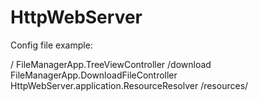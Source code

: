 # HttpWebServer
Config file example:

<?xml version="1.0" encoding="utf-8" ?>
<Config>
  <Controllers>
    <Controller>
      <Url-pattern>/</Url-pattern>
      <Controller-class>FileManagerApp.TreeViewController</Controller-class>
    </Controller>
    <Controller>
      <Url-pattern>/download</Url-pattern>
      <Controller-class>FileManagerApp.DownloadFileController</Controller-class>
    </Controller>
  </Controllers>
  <ResourceResolver>
    <Resolver-class>HttpWebServer.application.ResourceResolver</Resolver-class>
    <Path>/resources/</Path>
  </ResourceResolver>
</Config>
